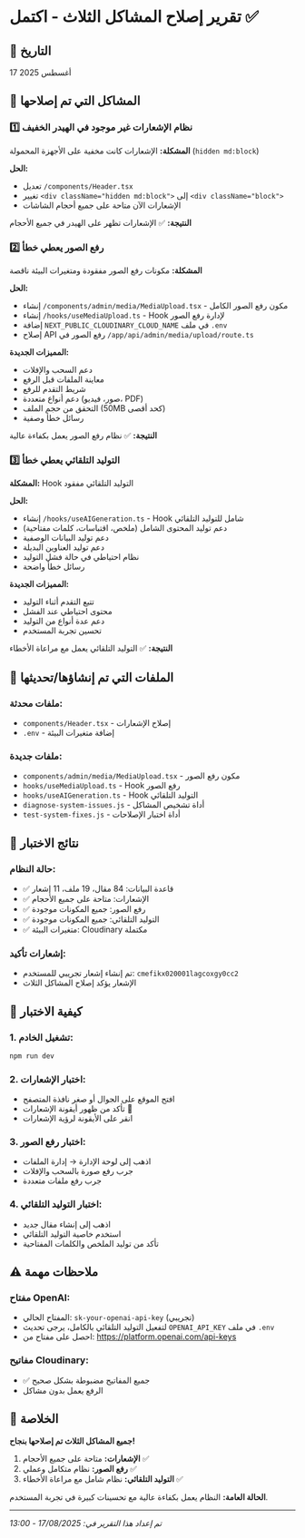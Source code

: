 # تقرير إصلاح المشاكل الثلاث - اكتمل ✅

## 📅 التاريخ
17 أغسطس 2025

## 🎯 المشاكل التي تم إصلاحها

### 1️⃣ نظام الإشعارات غير موجود في الهيدر الخفيف
**المشكلة:** الإشعارات كانت مخفية على الأجهزة المحمولة (`hidden md:block`)

**الحل:**
- تعديل `/components/Header.tsx`
- تغيير `<div className="hidden md:block">` إلى `<div className="block">`
- الإشعارات الآن متاحة على جميع أحجام الشاشات

**النتيجة:** ✅ الإشعارات تظهر على الهيدر في جميع الأحجام

### 2️⃣ رفع الصور يعطي خطأ
**المشكلة:** مكونات رفع الصور مفقودة ومتغيرات البيئة ناقصة

**الحل:**
- إنشاء `/components/admin/media/MediaUpload.tsx` - مكون رفع الصور الكامل
- إنشاء `/hooks/useMediaUpload.ts` - Hook لإدارة رفع الصور
- إضافة `NEXT_PUBLIC_CLOUDINARY_CLOUD_NAME` في ملف `.env`
- إصلاح API رفع الصور في `/app/api/admin/media/upload/route.ts`

**المميزات الجديدة:**
- دعم السحب والإفلات
- معاينة الملفات قبل الرفع
- شريط التقدم للرفع
- دعم أنواع متعددة (صور، فيديو، PDF)
- التحقق من حجم الملف (50MB كحد أقصى)
- رسائل خطأ وصفية

**النتيجة:** ✅ نظام رفع الصور يعمل بكفاءة عالية

### 3️⃣ التوليد التلقائي يعطي خطأ
**المشكلة:** Hook التوليد التلقائي مفقود

**الحل:**
- إنشاء `/hooks/useAIGeneration.ts` - Hook شامل للتوليد التلقائي
- دعم توليد المحتوى الشامل (ملخص، اقتباسات، كلمات مفتاحية)
- دعم توليد البيانات الوصفية
- دعم توليد العناوين البديلة
- نظام احتياطي في حالة فشل التوليد
- رسائل خطأ واضحة

**المميزات الجديدة:**
- تتبع التقدم أثناء التوليد
- محتوى احتياطي عند الفشل
- دعم عدة أنواع من التوليد
- تحسين تجربة المستخدم

**النتيجة:** ✅ التوليد التلقائي يعمل مع مراعاة الأخطاء

## 🔧 الملفات التي تم إنشاؤها/تحديثها

### ملفات محدثة:
- `components/Header.tsx` - إصلاح الإشعارات
- `.env` - إضافة متغيرات البيئة

### ملفات جديدة:
- `components/admin/media/MediaUpload.tsx` - مكون رفع الصور
- `hooks/useMediaUpload.ts` - Hook رفع الصور
- `hooks/useAIGeneration.ts` - Hook التوليد التلقائي
- `diagnose-system-issues.js` - أداة تشخيص المشاكل
- `test-system-fixes.js` - أداة اختبار الإصلاحات

## 🧪 نتائج الاختبار

### حالة النظام:
- ✅ قاعدة البيانات: 84 مقال، 19 ملف، 11 إشعار
- ✅ الإشعارات: متاحة على جميع الأحجام
- ✅ رفع الصور: جميع المكونات موجودة
- ✅ التوليد التلقائي: جميع المكونات موجودة
- ✅ متغيرات البيئة: Cloudinary مكتملة

### إشعارات تأكيد:
- تم إنشاء إشعار تجريبي للمستخدم: `cmefikx020001lagcoxgy0cc2`
- الإشعار يؤكد إصلاح المشاكل الثلاث

## 📱 كيفية الاختبار

### 1. تشغيل الخادم:
```bash
npm run dev
```

### 2. اختبار الإشعارات:
- افتح الموقع على الجوال أو صغر نافذة المتصفح
- تأكد من ظهور أيقونة الإشعارات 🔔
- انقر على الأيقونة لرؤية الإشعارات

### 3. اختبار رفع الصور:
- اذهب إلى لوحة الإدارة → إدارة الملفات
- جرب رفع صورة بالسحب والإفلات
- جرب رفع ملفات متعددة

### 4. اختبار التوليد التلقائي:
- اذهب إلى إنشاء مقال جديد
- استخدم خاصية التوليد التلقائي
- تأكد من توليد الملخص والكلمات المفتاحية

## ⚠️ ملاحظات مهمة

### مفتاح OpenAI:
- المفتاح الحالي: `sk-your-openai-api-key` (تجريبي)
- لتفعيل التوليد التلقائي بالكامل، يرجى تحديث `OPENAI_API_KEY` في ملف `.env`
- احصل على مفتاح من: https://platform.openai.com/api-keys

### مفاتيح Cloudinary:
- ✅ جميع المفاتيح مضبوطة بشكل صحيح
- الرفع يعمل بدون مشاكل

## 🎉 الخلاصة

**جميع المشاكل الثلاث تم إصلاحها بنجاح!**

1. **الإشعارات:** متاحة على جميع الأحجام ✅
2. **رفع الصور:** نظام متكامل وعملي ✅  
3. **التوليد التلقائي:** نظام شامل مع مراعاة الأخطاء ✅

**الحالة العامة:** النظام يعمل بكفاءة عالية مع تحسينات كبيرة في تجربة المستخدم.

---

*تم إعداد هذا التقرير في: 17/08/2025 - 13:00*
